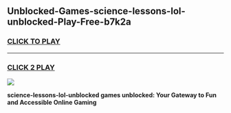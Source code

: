
## Unblocked-Games-science-lessons-lol-unblocked-Play-Free-b7k2a
<h3>
<a href="https://premium76.site?title=science-lessons-lol-unblocked&ref=23A">CLICK TO PLAY</a></h3>
<hr>

<h3>
<a href="https://premium76.site?title=science-lessons-lol-unblocked&ref=23A">CLICK 2 PLAY</a>
  
</h3>

<a href="https://premium76.site?title=science-lessons-lol-unblocked&ref=23A"><img src="https://clearcache.store/games.png"></a>


**science-lessons-lol-unblocked games unblocked: Your Gateway to Fun and Accessible Online Gaming**
